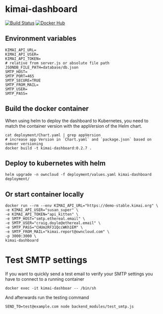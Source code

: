 # kimai-dashboard

[![Build Status](https://drone.owncloud.com/api/badges/owncloud/kimai-dashboard/status.svg)](https://drone.owncloud.com/owncloud/kimai-dashboard/)
[![Docker Hub](https://img.shields.io/badge/docker-latest-blue.svg?logo=docker&logoColor=white)](https://hub.docker.com/r/owncloudops/kimai-dashboard)

## Environment variables

```Shell
KIMAI_API_URL=
KIMAI_API_USER=
KIMAI_API_TOKEN=
# relative from server.js or absolute file path
JSONDB_FILE_PATH=database/db.json
SMTP_HOST=
SMTP_PORT=465
SMTP_SECURE=TRUE
SMTP_FROM_MAIL=
SMTP_USER=
SMTP_PASS=
```

## Build the docker container

When using helm to deploy the dashboard to Kubernetes, you need to match the container version with the appVersion of the Helm chart.

```Shell
cat deployment/Chart.yaml | grep appVersion
# increase app Version in `Chart.yaml` and `package.json` based on semver versioning
docker build -t kimai-dashboard:0.2.7 .
```

## Deploy to kubernetes with helm

```Shell
helm upgrade -n owncloud -f deployment/values.yaml kimai-dashboard deployment/
```

## Or start container locally

```Shell
docker run --rm --env KIMAI_API_URL="https://demo-stable.kimai.org" \
-e KIMAI_API_USER="susan_super" \
-e KIMAI_API_TOKEN="api_kitten" \
-e SMTP_HOST="smtp.ethereal.email" \
-e SMTP_USER="craig.doyle@ethereal.email" \
-e SMTP_PASS="CHUmzRF31QccWKh1EM" \
-e SMTP_FROM_MAIL="kimai.report@owncloud.com" \
-p 3000:3000 \
kimai-dashboard
```

# Test SMTP settings
If you want to quickly send a test email to verify your SMTP settings you have to connect to a running container
```Shell
docker exec -it kimai-dashboar -- /bin/sh
```
And afterwards run the testing command
```Shell
SEND_TO=test@example.com node backend_modules/test_smtp.js
```